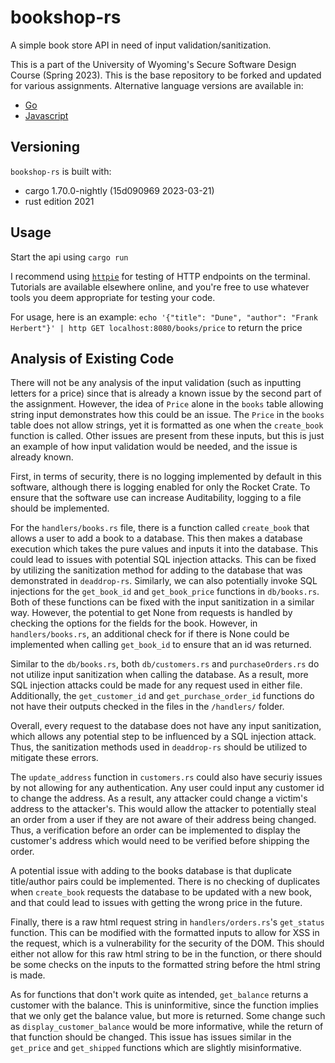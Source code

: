 # bookshop-rs

A simple book store API in need of input validation/sanitization.

This is a part of the University of Wyoming's Secure Software Design Course (Spring 2023). This is the base repository to be forked and updated for various assignments. Alternative language versions are available in:

- [Go](https://github.com/andey-robins/bookshop-go)
- [Javascript](https://github.com/andey-robins/bookshop-js)

## Versioning

`bookshop-rs` is built with:

- cargo 1.70.0-nightly (15d090969 2023-03-21)
- rust edition 2021

## Usage

Start the api using `cargo run`

I recommend using [`httpie`](https://httpie.io) for testing of HTTP endpoints on the terminal. Tutorials are available elsewhere online, and you're free to use whatever tools you deem appropriate for testing your code.

For usage, here is an example: `echo '{"title": "Dune", "author": "Frank Herbert"}' | http GET localhost:8080/books/price` to return the price
## Analysis of Existing Code
There will not be any analysis of the input validation (such as inputting letters for a price) since that is already a known issue by the second part of the assignment.
However, the idea of `Price` alone in the `books` table allowing string input demonstrates how this could be an issue.
The `Price` in the `books` table does not allow strings, yet it is formatted as one when the `create_book` function is called.
Other issues are present from these inputs, but this is just an example of how input validation would be needed, and the issue is already known.

First, in terms of security, there is no logging implemented by default in this software, although there is logging enabled for only the Rocket Crate.
To ensure that the software use can increase Auditability, logging to a file should be implemented.

For the `handlers/books.rs` file, there is a function called `create_book` that allows a user to add a book to a database.
This then makes a database execution which takes the pure values and inputs it into the database.
This could lead to issues with potential SQL injection attacks.
This can be fixed by utilizing the sanitization method for adding to the database that was demonstrated in `deaddrop-rs`.
Similarly, we can also potentially invoke SQL injections for the `get_book_id` and `get_book_price` functions in `db/books.rs`.
Both of these functions can be fixed with the input sanitization in a similar way.
However, the potential to get None from requests is handled by checking the options for the fields for the book.
However, in `handlers/books.rs`, an additional check for if there is None could be implemented when calling `get_book_id` to ensure that an id was returned.

Similar to the `db/books.rs`, both `db/customers.rs` and `purchaseOrders.rs` do not utilize input sanitization when calling the database.
As a result, more SQL injection attacks could be made for any request used in either file.
Additionally, the `get_customer_id` and `get_purchase_order_id` functions do not have their outputs checked in the files in the `/handlers/` folder.

Overall, every request to the database does not have any input sanitization, which allows any potential step to be influenced by a SQL injection attack.
Thus, the sanitization methods used in `deaddrop-rs` should be utilized to mitigate these errors.

The `update_address` function in `customers.rs` could also have securiy issues by not allowing for any authentication.
Any user could input any customer id to change the address.
As a result, any attacker could change a victim's address to the attacker's.
This would allow the attacker to potentially steal an order from a user if they are not aware of their address being changed.
Thus, a verification before an order can be implemented to display the customer's address which would need to be verified before shipping the order.


A potential issue with adding to the books database is that duplicate title/author pairs could be implemented.
There is no checking of duplicates when `create_book` requests the database to be updated with a new book, and that could lead to issues with getting the wrong price in the future.

Finally, there is a raw html request string in `handlers/orders.rs`'s `get_status` function.
This can be modified with the formatted inputs to allow for XSS in the request, which is a vulnerability for the security of the DOM.
This should either not allow for this raw html string to be in the function, or there should be some checks on the inputs to the formatted string before the html string is made.

As for functions that don't work quite as intended, `get_balance` returns a customer with the balance.
This is uninformitive, since the function implies that we only get the balance value, but more is returned.
Some change such as `display_customer_balance` would be more informative, while the return of that function should be changed.
This issue has issues similar in the `get_price` and `get_shipped` functions which are slightly misinformative.